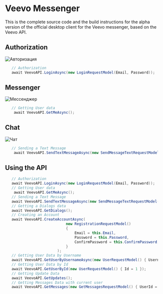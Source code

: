 # Veevo Messenger

This is the complete source code and the build instructions for the alpha version of the official desktop client for the Veevo messenger, based on the Veevo API.

## Authorization
![Авторизация](https://lh4.googleusercontent.com/rsbdXuDbMUKl3Va79GVZ4nBKeNY7moqhrX0H_IM3zt4vv6EURhZH1omxIakhYhfqZDnyudmcwCJtJdbnZ4Zq=w1919-h896-rw "Veevo авторизация")
```C#
   // Authorization
   await VeevoAPI.LoginAsync(new LoginRequestModel(Email, Password));
 ```
## Messenger
![Мессенджер](https://lh6.googleusercontent.com/3CePRK-rhl_m8RQMODqj3KSmjF3XC1NwYioDes8ppgVbwTM9rQAPx2eKuH92PBsWS0k=w1200-h630-p "Мессенджер")
```C#
   // Getting User data
    await VeevoAPI.GetMeAsync();
 ```
## Chat
![Чат](https://lh4.googleusercontent.com/goiyncZPMx88PWAlH3udNkbETvNnG-NhK50RBniG9QY-g7hNrebvGBYq8nuklAYS7P2OamIcf-fRuKIUquQJ=w1919-h896-rw "Чат")
```C#
   // Sending a Text Message
    await VeevoAPI.SendTextMessageAsync(new SendMessageTextRequestModel() { ToUserId = 1, Text = "Привет" });
 ```
## Using the API 
```C#
   // Authorization
   await VeevoAPI.LoginAsync(new LoginRequestModel(Email, Password));
   // Getting User data
    await VeevoAPI.GetMeAsync();
   // Sending a Text Message
   await VeevoAPI.SendTextMessageAsync(new SendMessageTextRequestModel() { ToUserId = 1, Text = "Привет" });
   // Getting a Dialogs data
   await VeevoAPI.GetDialogs();
   // Creating an Account
   await VeevoAPI.CreateAccountAsync(
                            new RegistrationRequestModel()
                            {
                                Email = this.Email,
                                Password = this.Password,
                                ConfirmPassword = this.ConfirmPassword,
                            }
                        );
   // Getting User Data by Username
   await VeevoAPI.GetUserByUsernameAsync(new UserRequestModel() { Username = "#imp0$t0r"});
   // Getting User Data by Id
   await VeevoAPI.GetUserById(new UserRequestModel() { Id = 1 });
   // Getting Update Data
   await VeevoAPI.GetUpdates();
   // Getting Messages Data with current user
   await VeevoAPI.GetMessages(new GetMessagesRequestModel() { UserId = 1 });
```
